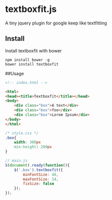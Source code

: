 # textboxfit.js

A tiny jquery plugin for google keep like textfitting

## Install

Install textboxfit with bower

```
npm install bower -g
bower install textboxfit
```

##Usage

```html
<!-- index.html -->

<html>
<head><title>Textboxfit</title></head>
<body>
    <div class="box">A text</div>
    <div class="box">foo</div>
    <div class="box">Lorem Ipsum</div>
</body>
</html>
```

```css
/* style.css */
.box{
    width: 300px
    min-height: 200px
}
```

```javascript
// main.js
S(document).ready(function(){
    $('.box').textboxfit({
        minFontSize: 48,
        maxFontSize: 14,
        fixSize: false
    });
});
```
